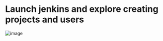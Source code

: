 # Launch jenkins and explore creating projects and users

![image](https://github.com/ArpanaM/Guvi_tasks/assets/68733492/5b8ffcb0-758b-4d5d-a37f-ceb2777f91e8)



